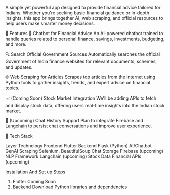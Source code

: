 A simple yet powerful app designed to provide financial advice tailored for Indians. Whether you're seeking basic financial guidance or in-depth insights, this app brings together AI, web scraping, and official resources to help users make smarter money decisions.

🚀 Features
🤖 Chatbot for Financial Advice
An AI-powered chatbot trained to handle queries related to personal finance, savings, investments, budgeting, and more.

🔍 Search Official Government Sources
Automatically searches the official Government of India finance websites for relevant documents, schemes, and updates.

🌐 Web Scraping for Articles
Scrapes top articles from the internet using Python tools to gather insights, trends, and expert advice on financial topics.

📈 (Coming Soon) Stock Market Integration
We'll be adding APIs to fetch and display stock data, offering users real-time insights into the Indian stock market.

💬 (Upcoming) Chat History Support
Plan to integrate Firebase and Langchain to persist chat conversations and improve user experience.

🧱 Tech Stack

Layer	Technology
Frontend	Flutter
Backend	Flask (Python)
AI/Chatbot	GenAI
Scraping	Selenium, BeautifulSoup
Chat Storage	Firebase (upcoming)
NLP Framework	Langchain (upcoming)
Stock Data	Financial APIs (upcoming)

Installation And Set up Steps

1. Flutter
   Coming Soon
2. Backend
   Download Python libraries and dependencies
